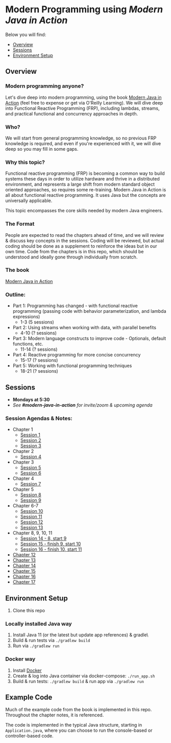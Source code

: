 # Modern Programming using *Modern Java in Action*

Below you will find: 
* [Overview](#Overview)
* [Sessions](#Sessions)
* [Environment Setup](#Environment-Setup)

## Overview 

### Modern programming anyone? 

Let's dive deep into modern programming, using the book [Modern Java in Action](https://learning.oreilly.com/library/view/modern-java-in/9781617293566/) (feel free to expense or get via O'Reilly Learning). We will dive deep into Functional Reactive Programming (FRP), including lambdas, streams, and practical functional and concurrency approaches in depth.  

### Who? 

We will start from general programming knowledge, so no previous FRP knowledge is required, and even if you're experienced with it, we will dive deep so you may fill in some gaps. 

### Why this topic? 

Functional reactive programming (FRP) is becoming a common way to build systems these days in order to utilize hardware and thrive in a distributed environment, and represents a large shift from modern standard object oriented approaches, so requires some re-training. Modern Java in Action is all about functional reactive programming. It uses Java but the concepts are universally applicable.

This topic encompasses the core skills needed by modern Java engineers.  

### The Format

People are expected to read the chapters ahead of time, and we will review & discuss key concepts in the sessions. Coding will be reviewed, but actual coding should be done as a supplement to reinforce the ideas but in our own time. Code from the chapters is in this repo, which should be understood and ideally gone through individually from scratch.

### The book

[Modern Java in Action](https://learning.oreilly.com/library/view/modern-java-in/9781617293566/)

### Outline:

- Part 1: Programming has changed - with functional reactive programming (passing code with behavior parameterization, and lambda expressions)
    - 1-3 (5 sessions)
- Part 2: Using streams when working with data, with parallel benefits
    - 4-10 (? sessions)
- Part 3: Modern language constructs to improve code - Optionals, default functions, etc.
    - 11-14 (? sessions)
- Part 4: Reactive programming for more concise concurrency
    - 15-17 (? sessions)
- Part 5: Working with functional programming techniques
    - 18-21 (? sessions)

## Sessions

- **Mondays at 5:30**
- *See **#modern-java-in-action** for invite/zoom & upcoming agenda*

### Session Agendas & Notes:

* Chapter 1
    * [Session 1](README-chapter-01.md#Session-1)
    * [Session 2](README-chapter-01.md#Session-2)
    * [Session 3](README-chapter-01.md#Session-3)
* Chapter 2 
    * [Session 4](README-chapter-02.md#Session-4)
* Chapter 3 
    * [Session 5](README-chapter-03.md#Session-5)
    * [Session 6](README-chapter-03.md#Session-6)
* Chapter 4
    * [Session 7](README-chapter-04.md#Session-7)
* Chapter 5
    * [Session 8](README-chapter-05.md#Session-8)
    * [Session 9](README-chapter-05.md#Session-9)
* Chapter 6-7
    * [Session 10](README-chapter-06.md#Session-10)
    * [Session 11](README-chapter-07.md#Session-11)
    * [Session 12](README-chapter-07.md#Session-12)
    * [Session 13](README-chapter-07.md#Session-13)    
* Chapter 8, 9, 10, 11
    * [Session 14 - 8, start 9](README-chapter-08.md#Session-14)
    * [Session 15 - finish 9, start 10](README-chapter-09.md#Session-15)
    * [Session 16 - finish 10, start 11](README-chapter-10.md#Session-16)
* [Chapter 12](README-Chapter-12.md)
* [Chapter 13](README-Chapter-13.md)
* [Chapter 14](README-chapter-14.md)
* [Chapter 15](README-chapter-15.md)
* [Chapter 16](README-chapter-16.md)
* [Chapter 17](README-chapter-17.md)

## Environment Setup

1. Clone this repo

### Locally installed Java way 

1. Install Java 11 (or the latest but update app references) & gradle\
1. Build & run tests via `./gradlew build`
1. Run via `./gradlew run` 

### Docker way 

1. Install [Docker](https://www.docker.com/products/docker-desktop) 
1. Create & log into Java container via docker-compose: `./run_app.sh`
1. Build & run tests: `./gradlew build` & run app via `./gradlew run`

## Example Code

Much of the example code from the book is implemented in this repo. Throughout the chapter notes, it is referenced.

The code is implemented in the typical Java structure, starting in `Application.java`, where you can choose to run the console-based or controller-based code.

